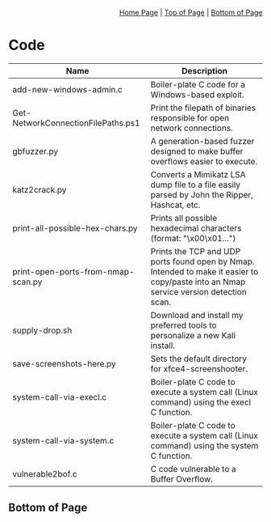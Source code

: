 <p align="right">
  <a href="/README.md">Home Page</a> |
  <a href="/Code/README.md#code">Top of Page</a> |
  <a href="/Code/README.md#bottom-of-page">Bottom of Page</a>
</p>

# Code

|Name|Description|
|----|-------|
|add-new-windows-admin.c|Boiler-plate C code for a Windows-based exploit.|
|Get-NetworkConnectionFilePaths.ps1|Print the filepath of binaries responsible for open network connections.|
|gbfuzzer.py|A generation-based fuzzer designed to make buffer overflows easier to execute.|
|katz2crack.py|Converts a Mimikatz LSA dump file to a file easily parsed by John the Ripper, Hashcat, etc.|
|print-all-possible-hex-chars.py|Prints all possible hexadecimal characters (format: "\x00\x01...")|
|print-open-ports-from-nmap-scan.py|Prints the TCP and UDP ports found open by Nmap. Intended to make it easier to copy/paste into an Nmap service version detection scan.|
|supply-drop.sh|Download and install my preferred tools to personalize a new Kali install.|
|save-screenshots-here.py|Sets the default directory for xfce4-screenshooter.|
|system-call-via-execl.c|Boiler-plate C code to execute a system call (Linux command) using the execl C function.|
|system-call-via-system.c|Boiler-plate C code to execute a system call (Linux command) using the system C function.|
|vulnerable2bof.c|C code vulnerable to a Buffer Overflow.|

## Bottom of Page
